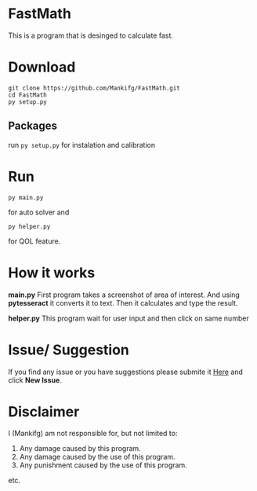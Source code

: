 # FastMath
This is a program that is desinged to calculate fast.

# Download

```
git clone https://github.com/Mankifg/FastMath.git
cd FastMath
py setup.py
```

## Packages

run `py setup.py` for instalation and calibration

# Run
```
py main.py
```
for auto solver
and
```
py helper.py
```
for QOL feature.

# How it works
 
__main.py__
First program takes a screenshot of area of interest. And using __pytesseract__ it converts it to text. Then it calculates and type the result.

__helper.py__
This program wait for user input and then click on same number

# Issue/ Suggestion
If you find any issue or you have suggestions please submite it [Here](https://github.com/Mankifg/FastMath/issues) and click __New Issue__.


# Disclaimer

I (Mankifg) am not responsible for, but not limited to:
1. Any damage caused by this program.
2. Any damage caused by the use of this program.
3. Any punishment caused by the use of this program.

etc.
